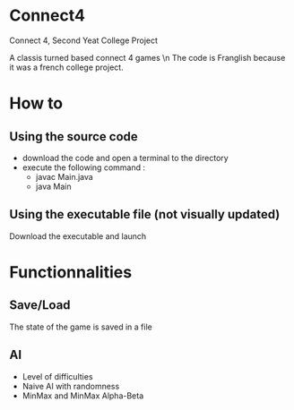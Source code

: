 # Connect4
Connect 4, Second Yeat College Project

A classis turned based connect 4 games \n
The code is Franglish because it was a french college project.

# How to
## Using the source code
- download the code and open a terminal to the directory
- execute the following command :
  + javac Main.java
  + java Main
 
## Using the executable file (not visually updated)
Download the executable and launch 

# Functionnalities
## Save/Load
The state of the game is saved in a file
## AI
- Level of difficulties
- Naive AI with randomness
- MinMax and MinMax Alpha-Beta
